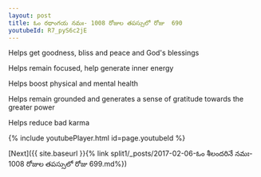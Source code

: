 ```yaml
---
layout: post
title: ఓం రథాంగయ నమః- 1008 రోజుల తపస్సులో రోజు  690
youtubeId: R7_pyS6c2jE
---
```

 
 
Helps get goodness, bliss and peace and God's blessings
 
Helps remain focused, help generate inner energy 
 
Helps boost physical and mental health 
 
Helps remain grounded and generates a sense of gratitude towards the greater power 
 
Helps reduce bad karma
 
 
 
 


{% include youtubePlayer.html id=page.youtubeId %}
 
[Next]({{ site.baseurl }}{% link  split1/_posts/2017-02-06-ఓం శీలందరినే నమః- 1008 రోజుల తపస్సులో రోజు  699.md%})
 
